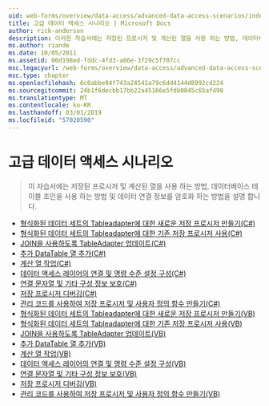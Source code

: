 ```yaml
---
uid: web-forms/overview/data-access/advanced-data-access-scenarios/index
title: 고급 데이터 액세스 시나리오 | Microsoft Docs
author: rick-anderson
description: 이러한 자습서에는 저장된 프로시저 및 계산된 열을 사용 하는 방법, 데이터베이스 테이블 조인을 사용 하는 방법 및 데이터 연결 정보를 암호화 하는 방법을 포함 하는 중...
ms.author: riande
ms.date: 10/05/2011
ms.assetid: 00d198ed-fddc-4fd3-a86e-3f29c5f707cc
msc.legacyurl: /web-forms/overview/data-access/advanced-data-access-scenarios
msc.type: chapter
ms.openlocfilehash: 6c0abbe94f743a24541a79c6dd4144d8992cd224
ms.sourcegitcommit: 24b1f6decbb17bb22a45166e5fdb0845c65af498
ms.translationtype: MT
ms.contentlocale: ko-KR
ms.lasthandoff: 03/01/2019
ms.locfileid: "57020590"
---
```

<a name="advanced-data-access-scenarios"></a>고급 데이터 액세스 시나리오
====================
> 이 자습서에는 저장된 프로시저 및 계산된 열을 사용 하는 방법, 데이터베이스 테이블 조인을 사용 하는 방법 및 데이터 연결 정보를 암호화 하는 방법을 설명 합니다.


- [형식화된 데이터 세트의 Tableadapter에 대한 새로운 저장 프로시저 만들기(C#)](creating-new-stored-procedures-for-the-typed-dataset-s-tableadapters-cs.md)
- [형식화된 데이터 세트의 Tableadapter에 대한 기존 저장 프로시저 사용(C#)](using-existing-stored-procedures-for-the-typed-dataset-s-tableadapters-cs.md)
- [JOIN을 사용하도록 TableAdapter 업데이트(C#)](updating-the-tableadapter-to-use-joins-cs.md)
- [추가 DataTable 열 추가(C#)](adding-additional-datatable-columns-cs.md)
- [계산 열 작업(C#)](working-with-computed-columns-cs.md)
- [데이터 액세스 레이어의 연결 및 명령 수준 설정 구성(C#)](configuring-the-data-access-layer-s-connection-and-command-level-settings-cs.md)
- [연결 문자열 및 기타 구성 정보 보호(C#)](protecting-connection-strings-and-other-configuration-information-cs.md)
- [저장 프로시저 디버깅(C#)](debugging-stored-procedures-cs.md)
- [관리 코드를 사용하여 저장 프로시저 및 사용자 정의 함수 만들기(C#)](creating-stored-procedures-and-user-defined-functions-with-managed-code-cs.md)
- [형식화된 데이터 세트의 Tableadapter에 대한 새로운 저장 프로시저 만들기(VB)](creating-new-stored-procedures-for-the-typed-dataset-s-tableadapters-vb.md)
- [형식화된 데이터 세트의 Tableadapter에 대한 기존 저장 프로시저 사용(VB)](using-existing-stored-procedures-for-the-typed-dataset-s-tableadapters-vb.md)
- [JOIN을 사용하도록 TableAdapter 업데이트(VB)](updating-the-tableadapter-to-use-joins-vb.md)
- [추가 DataTable 열 추가(VB)](adding-additional-datatable-columns-vb.md)
- [계산 열 작업(VB)](working-with-computed-columns-vb.md)
- [데이터 액세스 레이어의 연결 및 명령 수준 설정 구성(VB)](configuring-the-data-access-layer-s-connection-and-command-level-settings-vb.md)
- [연결 문자열 및 기타 구성 정보 보호(VB)](protecting-connection-strings-and-other-configuration-information-vb.md)
- [저장 프로시저 디버깅(VB)](debugging-stored-procedures-vb.md)
- [관리 코드를 사용하여 저장 프로시저 및 사용자 정의 함수 만들기(VB)](creating-stored-procedures-and-user-defined-functions-with-managed-code-vb.md)
